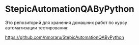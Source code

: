 # StepicAutomationQAByPython

Это репозиторий для хранения домашних работ по курсу автоматизации тестирования:

https://github.com/nmoraru/StepicAutomationQAByPython